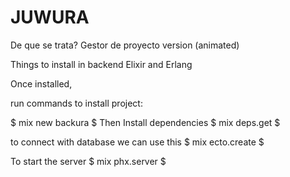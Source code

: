 # JUWURA

De que se trata? Gestor de proyecto version (animated)



Things to install in backend
Elixir and Erlang

Once installed,

run commands to install project:

$ mix new backura
$
Then Install dependencies
$ 
mix deps.get 
$

to connect with database we can use this
$
mix ecto.create
$

To start the server
$
mix phx.server
$